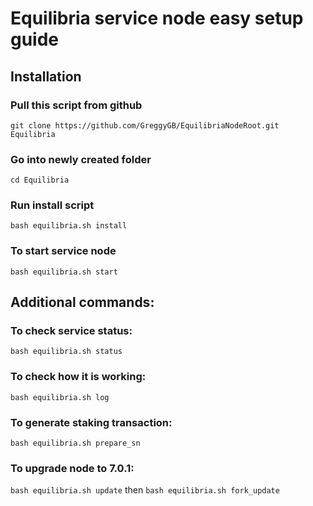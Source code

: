 
# Equilibria service node easy setup guide



## Installation

### Pull this script from github
`git clone https://github.com/GreggyGB/EquilibriaNodeRoot.git Equilibria`

### Go into newly created folder

`cd Equilibria`

### Run install script

`bash equilibria.sh install`

### To start service node

`bash equilibria.sh start`

## Additional commands:

### To check service status:

`bash equilibria.sh status`

### To check how it is working:

`bash equilibria.sh log`

### To generate staking transaction:

`bash equilibria.sh prepare_sn`

### To upgrade node to 7.0.1:

`bash equilibria.sh update`
 then
`bash equilibria.sh fork_update`

